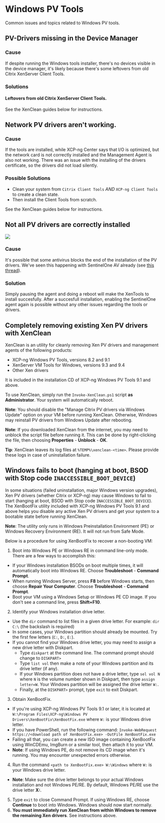 # Windows PV Tools

Common issues and topics related to Windows PV tools.

## PV-Drivers missing in the Device Manager

### Cause

If despite running the Windows tools installer, there's no devices visible in the device manager, it's likely because there's some leftovers from old Citrix XenServer Client Tools.

### Solutions

#### Leftovers from old Citrix XenServer Client Tools.

See the XenClean guides below for instructions.

## Network PV drivers aren't working.

### Cause

If the tools are installed, while XCP-ng Center says that I/O is optimized, but the network card is not correctly installed and the Management Agent is also not working. There was an issue with the installing of the drivers certificate, so the drivers did not load silently.

### Possible Solutions

* Clean your system from `Citrix Client Tools` _AND_ `XCP-ng Client Tools` to create a clean state.
* Then install the Client Tools from scratch.

See the XenClean guides below for instructions.

## Not all PV drivers are correctly installed

![](https://xcp-ng.org/forum/assets/uploads/files/1713455051057-02dc1378-09e6-4600-a1b3-9a1be2cbdecc-image.png)

### Cause

It's possible that some antivirus blocks the end of the installation of the PV drivers. We've seen this happening with SentinelOne AV already (see [this thread](https://xcp-ng.org/forum/post/76098)).

### Solution

Simply pausing the agent and doing a reboot will make the XenTools to install succesfully. After a succesfull installation, enabling the SentinelOne agent again is possible without any other issues regarding the tools or drivers.

## Completely removing existing Xen PV drivers with XenClean

XenClean is an utility for cleanly removing Xen PV drivers and management agents of the following products:

* XCP-ng Windows PV Tools, versions 8.2 and 9.1
* XenServer VM Tools for Windows, versions 9.3 and 9.4
* Other Xen drivers

It is included in the installation CD of XCP-ng Windows PV Tools 9.1 and above.

To use XenClean, simply run the `Invoke-XenClean.ps1` script **as Administrator**. Your system will automatically reboot.

**Note**: You should disable the "Manage Citrix PV drivers via Windows Update" option on your VM before running XenClean. Otherwise, Windows may reinstall PV drivers from Windows Update after rebooting.

**Note**: If you downloaded XenClean from the internet, you may need to unblock the script file before running it. This can be done by right-clicking the file, then choosing **Properties** - **Unblock** - **OK**.

**Tip**: XenClean leaves its log files at `%TEMP%\xenclean-<time>`. Please provide these logs in case of uninstallation failure.

## Windows fails to boot (hanging at boot, BSOD with Stop code `INACCESSIBLE_BOOT_DEVICE`)

In some situations (failed uninstallation, major Windows version upgrades), Xen PV drivers (whether Citrix or XCP-ng) may cause Windows to fail to start (hanging at boot, BSOD with Stop code `INACCESSIBLE_BOOT_DEVICE`).
The XenBootFix utility included with XCP-ng Windows PV Tools 9.1 and above helps you disable any active Xen PV drivers and get your system to a bootable state before running XenClean.

**Note**: The utility only runs in Windows Preinstallation Environment (PE) or Windows Recovery Environment (RE). It will not run from Safe Mode.

Below is a procedure for using XenBootFix to recover a non-booting VM:

1. Boot into Windows PE or Windows RE in command line-only mode. There are a few ways to accomplish this:
  * If your Windows installation BSODs on boot multiple times, it will automatically boot into Windows RE. Choose **Troubleshoot** - **Command Prompt**.
  * When running Windows Server, press **F8** before Windows starts, then choose **Repair Your Computer**. Choose **Troubleshoot** - **Command Prompt**.
  * Boot your VM using a Windows Setup or Windows PE CD image. If you don't see a command line, press **Shift+F10**.
2. Identify your Windows installation drive letter.
  * Use the `dir` command to list files in a given drive letter. For example: `dir C:\` (the backslash is required)
  * In some cases, your Windows partition should already be mounted. Try the first few letters (`C:`, `D:`, `E:`).
  * If you cannot find your Windows drive letter, you may need to assign a new drive letter with Diskpart.
    * Type `diskpart` at the command line. The command prompt should change to `DISKPART>`
    * Type `list vol` then make a note of your Windows partition and its drive letter (if any).
    * If your Windows partition does not have a drive letter, type `sel vol N` where `N` is the volume number shown in Diskpart, then type `assign letter=W`. Your Windows partition will be assigned the drive letter `W:`.
    * Finally, at the `DISKPART>` prompt, type `exit` to exit Diskpart.
3. Obtain XenBootFix.
  * If you're using XCP-ng Windows PV Tools 9.1 or later, it is located at `W:\Program Files\XCP-ng\Windows PV Drivers\XenBootFix\XenBootFix.exe` where `W:` is your Windows drive letter.
  * If you have PowerShell, run the following command: `Invoke-WebRequest https://<download path of XenBootFix.exe> -OutFile XenBootFix.exe`
  * Failing all that, you can create a new ISO image containing XenBootFix using WinCDEmu, ImgBurn or a similar tool, then attach it to your VM.
  * **Note**: If using Windows PE, do not remove its CD image when it's running. You may encounter unexpected errors otherwise.
4. Run the command `<path to XenBootFix.exe> W:\Windows` where `W:` is your Windows drive letter.
  * **Note**: Make sure the drive letter belongs to your actual Windows installation and not Windows PE/RE. By default, Windows PE/RE use the drive letter **X:**.
5. Type `exit` to close Command Prompt. If using Windows RE, choose **Continue** to boot into Windows. Windows should now start normally.
6. **You must immediately run XenClean from within Windows to remove the remaining Xen drivers**. See instructions above.

